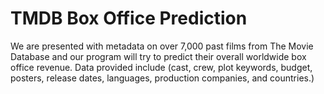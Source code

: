 <h1>TMDB Box Office Prediction</h1>

<p>We are presented with metadata on over 7,000 past films from The Movie Database and our program
will try to predict their overall worldwide box office revenue. Data provided include (cast, crew, 
plot keywords, budget, posters, release dates, languages, production companies, and countries.)
</p>

